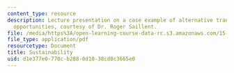 ```yaml
---
content_type: resource
description: Lecture presentation on a case example of alternative transportation
  opportunities, courtesy of Dr. Roger Saillent.
file: /media/https%3A/open-learning-course-data-rc.s3.amazonaws.com/15-992-s-lab-laboratory-for-sustainable-business-spring-2008/d1e377e0770cb2880d1038cd0c3665e0_lec_13.pdf
file_type: application/pdf
resourcetype: Document
title: Sustainability
uid: d1e377e0-770c-b288-0d10-38cd0c3665e0
---
```

